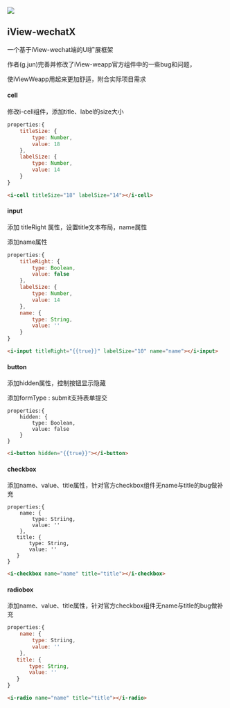 ![](https://repository-images.githubusercontent.com/183588214/f7bd8100-6843-11e9-9060-3ff216a4bcfa)

## iView-wechatX

一个基于iView-wechat端的UI扩展框架

作者(g.jun)完善并修改了iView-weapp官方组件中的一些bug和问题，

使iViewWeapp用起来更加舒适，附合实际项目需求

#### cell

修改i-cell组件，添加title、label的size大小 

```javascript
properties:{
    titleSize: {
        type: Number,
        value: 18
    },
    labelSize: {
        type: Number,
       	value: 14
    }
}

```

```html
<i-cell titleSize="18" labelSize="14"></i-cell>
```



#### input

添加 titleRight 属性，设置title文本布局，name属性

添加name属性

```javascript
properties:{
    titleRight: {
        type: Boolean,
        value: false
    },
    labelSize: {
        type: Number,
       	value: 14
    },
    name: {
        type: String,
        value: ''
    }
}

```

```html
<i-input titleRight="{{true}}" labelSize="10" name="name"></i-input>
```



#### button



添加hidden属性，控制按钮显示隐藏

添加formType : submit支持表单提交

```
properties:{
    hidden: {
        type: Boolean,
        value: false
    }
}

```

```html
<i-button hidden="{{true}}"></i-button>
```



#### checkbox

添加name、value、title属性，针对官方checkbox组件无name与title的bug做补充

```
properties:{
    name: {
        type: Striing,
        value: ''
    },
   title: {
       type: String,
       value: ''
   }
}

```

```html
<i-checkbox name="name" title="title"></i-checkbox>
```



#### radiobox

添加name、value、title属性，针对官方checkbox组件无name与title的bug做补充

```javascript
properties:{
    name: {
        type: Striing,
        value: ''
    },
   title: {
       type: String,
       value: ''
   }
}

```

```html
<i-radio name="name" title="title"></i-radio>
```


